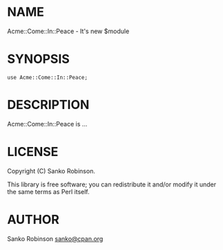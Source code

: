 
# NAME

Acme::Come::In::Peace - It's new $module

# SYNOPSIS

    use Acme::Come::In::Peace;

# DESCRIPTION

Acme::Come::In::Peace is ...

# LICENSE

Copyright (C) Sanko Robinson.

This library is free software; you can redistribute it and/or modify it under
the same terms as Perl itself.

# AUTHOR

Sanko Robinson <sanko@cpan.org>
